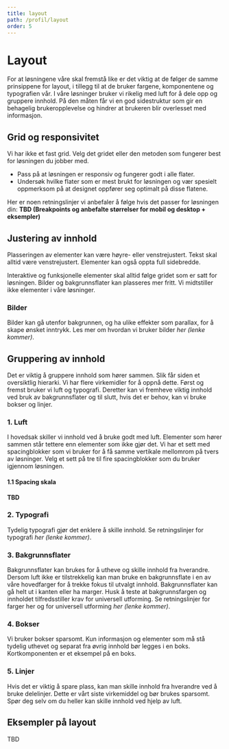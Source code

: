 ```yaml
---
title: layout
path: /profil/layout
order: 5
---
```


# Layout

For at løsningene våre skal fremstå like er det viktig at de følger de samme prinsippene for layout, i tillegg til at de bruker fargene, komponentene og typografien vår. I våre løsninger bruker vi rikelig med luft for å dele opp og gruppere innhold. På den måten får vi en god sidestruktur som gir en behagelig brukeropplevelse og hindrer at brukeren blir overlesset med informasjon.

## Grid og responsivitet
Vi har ikke et fast grid. Velg det gridet eller den metoden som fungerer best for løsningen du jobber med.
-	Pass på at løsningen er responsiv og fungerer godt i alle flater.
-	Undersøk hvilke flater som er mest brukt for løsningen og vær spesielt oppmerksom på at designet oppfører seg optimalt på disse flatene.

Her er noen retningslinjer vi anbefaler å følge hvis det passer for løsningen din:
**TBD (Breakpoints og anbefalte størrelser for mobil og desktop + eksempler)**

## Justering av innhold
Plasseringen av elementer kan være høyre- eller venstrejustert. Tekst skal alltid være venstrejustert. Elementer kan også oppta full sidebredde.
 
Interaktive og funksjonelle elementer skal alltid følge gridet som er satt for løsningen. Bilder og bakgrunnsflater kan plasseres mer fritt. Vi midtstiller ikke elementer i våre løsninger.

### Bilder
Bilder kan gå utenfor bakgrunnen, og ha ulike effekter som parallax, for å skape ønsket inntrykk. Les mer om hvordan vi bruker bilder _her (lenke kommer)_.

## Gruppering av innhold
Det er viktig å gruppere innhold som hører sammen. Slik får siden et oversiktlig hierarki. Vi har flere virkemidler for å oppnå dette. Først og fremst bruker vi luft og typografi. Deretter kan vi fremheve viktig innhold ved bruk av bakgrunnsflater og til slutt, hvis det er behov, kan vi bruke bokser og linjer.

### 1. Luft
I hovedsak skiller vi innhold ved å bruke godt med luft. Elementer som hører sammen står tettere enn elementer som ikke gjør det. Vi har et sett med spacingblokker som vi bruker for å få samme vertikale mellomrom på tvers av løsninger. Velg et sett på tre til fire spacingblokker som du bruker igjennom løsningen.

#### 1.1 Spacing skala
__TBD__

### 2. Typografi
Tydelig typografi gjør det enklere å skille innhold. Se retningslinjer for typografi _her (lenke kommer)_.

### 3. Bakgrunnsflater
Bakgrunnsflater kan brukes for å utheve og skille innhold fra hverandre. Dersom luft ikke er tilstrekkelig kan man bruke en bakgrunnsflate i en av våre hovedfarger for å trekke fokus til utvalgt innhold. Bakgrunnsflater kan gå helt ut i kanten eller ha marger. Husk å teste at bakgrunnsfargen og innholdet tilfredsstiller krav for universell utforming. Se retningslinjer for farger her og for universell utforming _her (lenke kommer)_.

### 4. Bokser
Vi bruker bokser sparsomt. Kun informasjon og elementer som må stå tydelig uthevet og separat fra øvrig innhold bør legges i en boks. Kortkomponenten er et eksempel på en boks.

### 5. Linjer
Hvis det er viktig å spare plass, kan man skille innhold fra hverandre ved å bruke delelinjer. Dette er vårt siste virkemiddel og bør brukes sparsomt. Spør deg selv om du heller kan skille innhold ved hjelp av luft.

## Eksempler på layout
TBD
